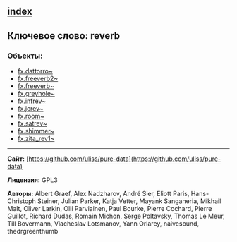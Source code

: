 [index](../index.html)
---

## Ключевое слово: reverb

### Объекты:
* [fx.dattorro~](../fx.dattorro~.html)
* [fx.freeverb2~](../fx.freeverb2~.html)
* [fx.freeverb~](../fx.freeverb~.html)
* [fx.greyhole~](../fx.greyhole~.html)
* [fx.infrev~](../fx.infrev~.html)
* [fx.jcrev~](../fx.jcrev~.html)
* [fx.room~](../fx.room~.html)
* [fx.satrev~](../fx.satrev~.html)
* [fx.shimmer~](../fx.shimmer~.html)
* [fx.zita_rev1~](../fx.zita_rev1~.html)

---
**Сайт:** [https://github.com/uliss/pure-data](https://github.com/uliss/pure-data)

**Лицензия:** GPL3

**Авторы:** Albert Graef, Alex Nadzharov, André Sier, Eliott Paris, Hans-Christoph Steiner, Julian Parker, Katja Vetter, Mayank Sanganeria, Mikhail Malt, Oliver Larkin, Olli Parviainen, Paul Bourke, Pierre Cochard, Pierre Guillot, Richard Dudas, Romain Michon, Serge Poltavsky, Thomas Le Meur, Till Bovermann, Viacheslav Lotsmanov, Yann Orlarey, naivesound, thedrgreenthumb
